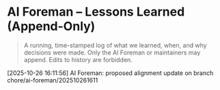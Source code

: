 # AI Foreman – Lessons Learned (Append-Only)

> A running, time-stamped log of what we learned, when, and why decisions were made.
> Only the AI Foreman or maintainers may append. Edits to history are forbidden.

[2025-10-26 16:11:56] AI Foreman: proposed alignment update on branch chore/ai-foreman/202510261611
